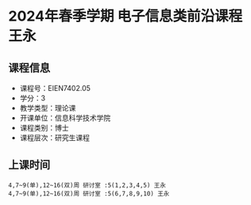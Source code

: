 # 2024年春季学期 电子信息类前沿课程 王永






## 课程信息

- 课程号：EIEN7402.05
- 学分：3
- 教学类型：理论课
- 开课单位：信息科学技术学院
- 课程类别：博士
- 课程层次：研究生课程

## 上课时间

```
4,7~9(单),12~16(双)周 研讨室 :5(1,2,3,4,5) 王永
4,7~9(单),12~16(双)周 研讨室 :5(6,7,8,9,10) 王永
```


